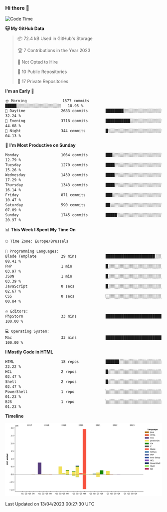 ### Hi there 👋

<!--START_SECTION:waka-->
![Code Time](http://img.shields.io/badge/Code%20Time-1%2C220%20hrs%2017%20mins-blue)

**🐱 My GitHub Data** 

> 📦 72.4 kB Used in GitHub's Storage 
 > 
> 🏆 7 Contributions in the Year 2023
 > 
> 🚫 Not Opted to Hire
 > 
> 📜 10 Public Repositories 
 > 
> 🔑 17 Private Repositories 
 > 
**I'm an Early 🐤** 

```text
🌞 Morning                1577 commits        █████░░░░░░░░░░░░░░░░░░░░   18.95 % 
🌆 Daytime                2683 commits        ████████░░░░░░░░░░░░░░░░░   32.24 % 
🌃 Evening                3718 commits        ███████████░░░░░░░░░░░░░░   44.68 % 
🌙 Night                  344 commits         █░░░░░░░░░░░░░░░░░░░░░░░░   04.13 % 
```
📅 **I'm Most Productive on Sunday** 

```text
Monday                   1064 commits        ███░░░░░░░░░░░░░░░░░░░░░░   12.79 % 
Tuesday                  1270 commits        ████░░░░░░░░░░░░░░░░░░░░░   15.26 % 
Wednesday                1439 commits        ████░░░░░░░░░░░░░░░░░░░░░   17.29 % 
Thursday                 1343 commits        ████░░░░░░░░░░░░░░░░░░░░░   16.14 % 
Friday                   871 commits         ███░░░░░░░░░░░░░░░░░░░░░░   10.47 % 
Saturday                 590 commits         ██░░░░░░░░░░░░░░░░░░░░░░░   07.09 % 
Sunday                   1745 commits        █████░░░░░░░░░░░░░░░░░░░░   20.97 % 
```


📊 **This Week I Spent My Time On** 

```text
🕑︎ Time Zone: Europe/Brussels

💬 Programming Languages: 
Blade Template           29 mins             ██████████████████████░░░   88.41 % 
PHP                      1 min               █░░░░░░░░░░░░░░░░░░░░░░░░   03.97 % 
JSON                     1 min               █░░░░░░░░░░░░░░░░░░░░░░░░   03.39 % 
JavaScript               0 secs              █░░░░░░░░░░░░░░░░░░░░░░░░   02.67 % 
CSS                      0 secs              ░░░░░░░░░░░░░░░░░░░░░░░░░   00.84 % 

🔥 Editors: 
PhpStorm                 33 mins             █████████████████████████   100.00 % 

💻 Operating System: 
Mac                      33 mins             █████████████████████████   100.00 % 
```

**I Mostly Code in HTML** 

```text
HTML                     18 repos            ██████░░░░░░░░░░░░░░░░░░░   22.22 % 
HCL                      2 repos             █░░░░░░░░░░░░░░░░░░░░░░░░   02.47 % 
Shell                    2 repos             █░░░░░░░░░░░░░░░░░░░░░░░░   02.47 % 
PowerShell               1 repo              ░░░░░░░░░░░░░░░░░░░░░░░░░   01.23 % 
EJS                      1 repo              ░░░░░░░░░░░░░░░░░░░░░░░░░   01.23 % 
```



**Timeline**

![Lines of Code chart](https://raw.githubusercontent.com/guillaumedeplancke/guillaumedeplancke/main/assets/bar_graph.png)


 Last Updated on 13/04/2023 00:27:30 UTC
<!--END_SECTION:waka-->
